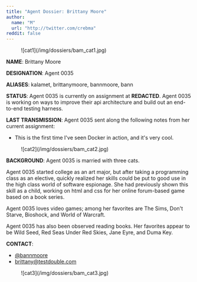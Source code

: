 ```yaml
---
title: "Agent Dossier: Brittany Moore"
author:
  name: "M"
  url: "http://twitter.com/crebma"
reddit: false
---
```

<figure>
	![cat1](/img/dossiers/bam_cat1.jpg)
</figure>

**NAME**: Brittany Moore

**DESIGNATION**: Agent 0035

**ALIASES**: kalamet, brittanymoore, bannmoore, bann

**STATUS**: Agent 0035 is currently on assignment at **REDACTED**. Agent 0035 is working on ways to improve their api architecture and build out an end-to-end testing harness.

**LAST TRANSMISSION**: Agent 0035 sent along the following notes from her current assignment:

- This is the first time I've seen Docker in action, and it's very cool.

<figure>
	![cat2](/img/dossiers/bam_cat2.jpg)
</figure>

**BACKGROUND**: Agent 0035 is married with three cats.

Agent 0035 started college as an art major, but after taking a programming class as an elective, quickly realized her skills could be put to good use in the high class world of software espionage. She had previously shown this skill as a child, working on html and css for her online forum-based game based on a book series.

Agent 0035 loves video games; among her favorites are The Sims, Don't Starve, Bioshock, and World of Warcraft.

Agent 0035 has also been observed reading books. Her favorites appear to be Wild Seed, Red Seas Under Red Skies, Jane Eyre, and Duma Key.

**CONTACT**:

- [@bannmoore](http://twitter.com/bannmoore)
- [brittany@testdouble.com](mailto:brittany@testdouble.com)

<figure>
	![cat3](/img/dossiers/bam_cat3.jpg)
</figure>
